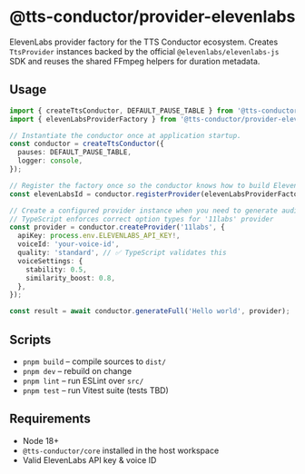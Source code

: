 # @tts-conductor/provider-elevenlabs

ElevenLabs provider factory for the TTS Conductor ecosystem. Creates `TtsProvider` instances backed by the official `@elevenlabs/elevenlabs-js` SDK and reuses the shared FFmpeg helpers for duration metadata.

## Usage

```ts
import { createTtsConductor, DEFAULT_PAUSE_TABLE } from '@tts-conductor/core';
import { elevenLabsProviderFactory } from '@tts-conductor/provider-elevenlabs';

// Instantiate the conductor once at application startup.
const conductor = createTtsConductor({
  pauses: DEFAULT_PAUSE_TABLE,
  logger: console,
});

// Register the factory once so the conductor knows how to build ElevenLabs providers.
const elevenLabsId = conductor.registerProvider(elevenLabsProviderFactory);

// Create a configured provider instance when you need to generate audio.
// TypeScript enforces correct option types for '11labs' provider
const provider = conductor.createProvider('11labs', {
  apiKey: process.env.ELEVENLABS_API_KEY!,
  voiceId: 'your-voice-id',
  quality: 'standard', // ✅ TypeScript validates this
  voiceSettings: {
    stability: 0.5,
    similarity_boost: 0.8,
  },
});

const result = await conductor.generateFull('Hello world', provider);
```

## Scripts

- `pnpm build` – compile sources to `dist/`
- `pnpm dev` – rebuild on change
- `pnpm lint` – run ESLint over `src/`
- `pnpm test` – run Vitest suite (tests TBD)

## Requirements

- Node 18+
- `@tts-conductor/core` installed in the host workspace
- Valid ElevenLabs API key & voice ID
